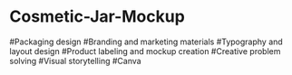 # Cosmetic-Jar-Mockup
#Packaging design 
#Branding and marketing materials 
#Typography and layout design 
#Product labeling and mockup creation 
#Creative problem solving 
#Visual storytelling 
#Canva
